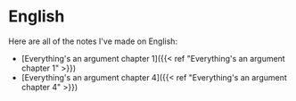 # English

Here are all of the notes I've made on English:
- [Everything's an argument chapter 1]({{< ref "Everything's an argument chapter 1" >}})
- [Everything's an argument chapter 4]({{< ref "Everything's an argument chapter 4" >}})